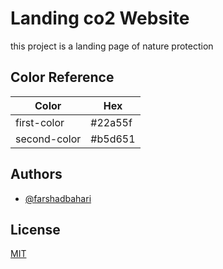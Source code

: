 
# Landing co2 Website

this project is a landing page of nature protection


## Color Reference

| Color             | Hex                                                                |
| ----------------- | ------------------------------------------------------------------ |
| first-color | #22a55f |
| second-color | #b5d651 |




## Authors

- [@farshadbahari](https://www.github.com/farshadbahari)


## License

[MIT](https://choosealicense.com/licenses/mit/)

